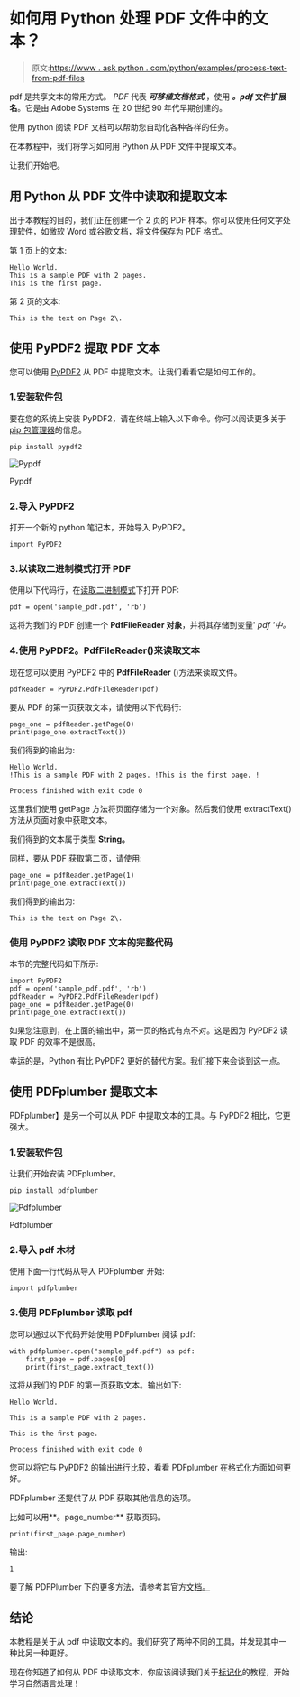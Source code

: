 # 如何用 Python 处理 PDF 文件中的文本？

> 原文:[https://www . ask python . com/python/examples/process-text-from-pdf-files](https://www.askpython.com/python/examples/process-text-from-pdf-files)

pdf 是共享文本的常用方式。 *PDF* 代表 ***可移植文档格式*** ，使用 ***。pdf* 文件扩展名**。它是由 Adobe Systems 在 20 世纪 90 年代早期创建的。

使用 python 阅读 PDF 文档可以帮助您自动化各种各样的任务。

在本教程中，我们将学习如何用 Python 从 PDF 文件中提取文本。

让我们开始吧。

## 用 Python 从 PDF 文件中读取和提取文本

出于本教程的目的，我们正在创建一个 2 页的 PDF 样本。你可以使用任何文字处理软件，如微软 Word 或谷歌文档，将文件保存为 PDF 格式。

第 1 页上的文本:

```
Hello World. 
This is a sample PDF with 2 pages. 
This is the first page. 

```

第 2 页的文本:

```
This is the text on Page 2\. 

```

## 使用 PyPDF2 提取 PDF 文本

您可以使用 [PyPDF2](https://pypi.org/project/PyPDF2/) 从 PDF 中提取文本。让我们看看它是如何工作的。

### 1.安装软件包

要在您的系统上安装 PyPDF2，请在终端上输入以下命令。你可以阅读更多关于 [pip 包管理器](https://www.askpython.com/python-modules/python-pip)的信息。

```
pip install pypdf2

```

![Pypdf](../Images/69003545b562deb9ad331f7bae31890f.png)

Pypdf

### 2.导入 PyPDF2

打开一个新的 python 笔记本，开始导入 PyPDF2。

```
import PyPDF2

```

### 3.以读取二进制模式打开 PDF

使用以下代码行，在[读取二进制模式](https://www.askpython.com/python/built-in-methods/open-files-in-python)下打开 PDF:

```
pdf = open('sample_pdf.pdf', 'rb')

```

这将为我们的 PDF 创建一个 **PdfFileReader 对象**，并将其存储到变量' *pdf '中。*

### 4.使用 PyPDF2。PdfFileReader()来读取文本

现在您可以使用 PyPDF2 中的 **PdfFileReader** ()方法来读取文件。

```
pdfReader = PyPDF2.PdfFileReader(pdf)

```

要从 PDF 的第一页获取文本，请使用以下代码行:

```
page_one = pdfReader.getPage(0)
print(page_one.extractText())

```

我们得到的输出为:

```
Hello World. 
!This is a sample PDF with 2 pages. !This is the first page. !

Process finished with exit code 0

```

这里我们使用 getPage 方法将页面存储为一个对象。然后我们使用 extractText()方法从页面对象中获取文本。

我们得到的文本属于类型 **String。**

同样，要从 PDF 获取第二页，请使用:

```
page_one = pdfReader.getPage(1)
print(page_one.extractText())

```

我们得到的输出为:

```
This is the text on Page 2\. 

```

### 使用 PyPDF2 读取 PDF 文本的完整代码

本节的完整代码如下所示:

```
import PyPDF2
pdf = open('sample_pdf.pdf', 'rb')
pdfReader = PyPDF2.PdfFileReader(pdf)
page_one = pdfReader.getPage(0)
print(page_one.extractText())

```

如果您注意到，在上面的输出中，第一页的格式有点不对。这是因为 PyPDF2 读取 PDF 的效率不是很高。

幸运的是，Python 有比 PyPDF2 更好的替代方案。我们接下来会谈到这一点。

## 使用 PDFplumber 提取文本

PDFplumber】是另一个可以从 PDF 中提取文本的工具。与 PyPDF2 相比，它更强大。

### 1.安装软件包

让我们开始安装 PDFplumber。

```
pip install pdfplumber

```

![Pdfplumber](../Images/c79e4aa28772bd51f1526919c6a25384.png)

Pdfplumber

### 2.导入 pdf 木材

使用下面一行代码从导入 PDFplumber 开始:

```
import pdfplumber

```

### 3.使用 PDFplumber 读取 pdf

您可以通过以下代码开始使用 PDFplumber 阅读 pdf:

```
with pdfplumber.open("sample_pdf.pdf") as pdf:
    first_page = pdf.pages[0]
    print(first_page.extract_text())

```

这将从我们的 PDF 的第一页获取文本。输出如下:

```
Hello World. 

This is a sample PDF with 2 pages. 

This is the ﬁrst page. 

Process finished with exit code 0

```

您可以将它与 PyPDF2 的输出进行比较，看看 PDFplumber 在格式化方面如何更好。

PDFplumber 还提供了从 PDF 获取其他信息的选项。

比如可以用**。page_number** 获取页码。

```
print(first_page.page_number)

```

输出:

```
1

```

要了解 PDFPlumber 下的更多方法，请参考其官方[文档。](https://github.com/jsvine/pdfplumber)

## 结论

本教程是关于从 pdf 中读取文本的。我们研究了两种不同的工具，并发现其中一种比另一种更好。

现在你知道了如何从 PDF 中读取文本，你应该阅读我们关于[标记化](https://www.askpython.com/python-modules/tokenization-in-python-using-nltk)的教程，开始学习自然语言处理！